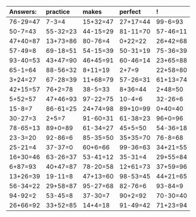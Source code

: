 | Answers: | practice | makes | perfect | ! |
| :--- | :--- | :--- | :--- | :--- |
| 76-29=47 | 7-3=4 | 15+32=47 | 27+17=44 | 99-6=93 | 
| 50-7=43 | 55-32=23 | 44-15=29 | 81-11=70 | 57-46=11 | 
| 47+40=87 | 13+73=86 | 80-76=4 | 0+22=22 | 26+42=68 | 
| 57-49=8 | 69-18=51 | 54-15=39 | 50-31=19 | 75-36=39 | 
| 93-40=53 | 43+47=90 | 46+45=91 | 60-46=14 | 23+65=88 | 
| 65-1=64 | 88-56=32 | 8+11=19 | 2+7=9 | 22+58=80 | 
| 3+24=27 | 67-28=39 | 11+68=79 | 57-26=31 | 61+13=74 | 
| 42+15=57 | 76+2=78 | 38-5=33 | 8+36=44 | 2+48=50 | 
| 5+52=57 | 47+46=93 | 97-22=75 | 10-4=6 | 32-26=6 | 
| 15-8=7 | 86-61=25 | 24+74=98 | 89+10=99 | 0+40=40 | 
| 30-27=3 | 2+5=7 | 91-60=31 | 61-38=23 | 96+0=96 | 
| 78-65=13 | 89+0=89 | 61-34=27 | 45+5=50 | 54-36=18 | 
| 23-3=20 | 92-86=6 | 85-35=50 | 35+35=70 | 76-8=68 | 
| 25-21=4 | 37-37=0 | 60+6=66 | 99-36=63 | 34+21=55 | 
| 16+30=46 | 63-26=37 | 53-41=12 | 35-31=4 | 29+55=84 | 
| 6+87=93 | 40+47=87 | 78-20=58 | 12+61=73 | 37+59=96 | 
| 13+26=39 | 19-11=8 | 47+13=60 | 98-53=45 | 44+21=65 | 
| 56-34=22 | 29+58=87 | 95-27=68 | 82-76=6 | 93-84=9 | 
| 94-92=2 | 53-45=8 | 37-30=7 | 90+2=92 | 70-30=40 | 
| 26+66=92 | 33+52=85 | 14+4=18 | 91-49=42 | 71+23=94 | 
